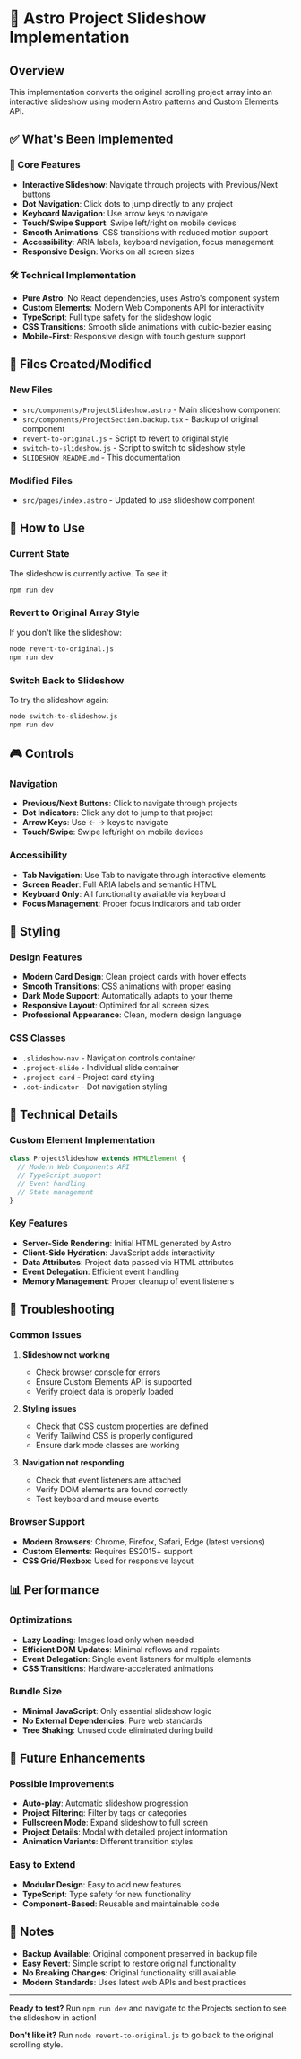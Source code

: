 # 🎠 Astro Project Slideshow Implementation

## Overview
This implementation converts the original scrolling project array into an interactive slideshow using modern Astro patterns and Custom Elements API.

## ✅ What's Been Implemented

### 🎯 Core Features
- **Interactive Slideshow**: Navigate through projects with Previous/Next buttons
- **Dot Navigation**: Click dots to jump directly to any project
- **Keyboard Navigation**: Use arrow keys to navigate
- **Touch/Swipe Support**: Swipe left/right on mobile devices
- **Smooth Animations**: CSS transitions with reduced motion support
- **Accessibility**: ARIA labels, keyboard navigation, focus management
- **Responsive Design**: Works on all screen sizes

### 🛠️ Technical Implementation
- **Pure Astro**: No React dependencies, uses Astro's component system
- **Custom Elements**: Modern Web Components API for interactivity
- **TypeScript**: Full type safety for the slideshow logic
- **CSS Transitions**: Smooth slide animations with cubic-bezier easing
- **Mobile-First**: Responsive design with touch gesture support

## 📁 Files Created/Modified

### New Files
- `src/components/ProjectSlideshow.astro` - Main slideshow component
- `src/components/ProjectSection.backup.tsx` - Backup of original component
- `revert-to-original.js` - Script to revert to original style
- `switch-to-slideshow.js` - Script to switch to slideshow style
- `SLIDESHOW_README.md` - This documentation

### Modified Files
- `src/pages/index.astro` - Updated to use slideshow component

## 🚀 How to Use

### Current State
The slideshow is currently active. To see it:
```bash
npm run dev
```

### Revert to Original Array Style
If you don't like the slideshow:
```bash
node revert-to-original.js
npm run dev
```

### Switch Back to Slideshow
To try the slideshow again:
```bash
node switch-to-slideshow.js
npm run dev
```

## 🎮 Controls

### Navigation
- **Previous/Next Buttons**: Click to navigate through projects
- **Dot Indicators**: Click any dot to jump to that project
- **Arrow Keys**: Use ← → keys to navigate
- **Touch/Swipe**: Swipe left/right on mobile devices

### Accessibility
- **Tab Navigation**: Use Tab to navigate through interactive elements
- **Screen Reader**: Full ARIA labels and semantic HTML
- **Keyboard Only**: All functionality available via keyboard
- **Focus Management**: Proper focus indicators and tab order

## 🎨 Styling

### Design Features
- **Modern Card Design**: Clean project cards with hover effects
- **Smooth Transitions**: CSS animations with proper easing
- **Dark Mode Support**: Automatically adapts to your theme
- **Responsive Layout**: Optimized for all screen sizes
- **Professional Appearance**: Clean, modern design language

### CSS Classes
- `.slideshow-nav` - Navigation controls container
- `.project-slide` - Individual slide container
- `.project-card` - Project card styling
- `.dot-indicator` - Dot navigation styling

## 🔧 Technical Details

### Custom Element Implementation
```javascript
class ProjectSlideshow extends HTMLElement {
  // Modern Web Components API
  // TypeScript support
  // Event handling
  // State management
}
```

### Key Features
- **Server-Side Rendering**: Initial HTML generated by Astro
- **Client-Side Hydration**: JavaScript adds interactivity
- **Data Attributes**: Project data passed via HTML attributes
- **Event Delegation**: Efficient event handling
- **Memory Management**: Proper cleanup of event listeners

## 🐛 Troubleshooting

### Common Issues

1. **Slideshow not working**
   - Check browser console for errors
   - Ensure Custom Elements API is supported
   - Verify project data is properly loaded

2. **Styling issues**
   - Check that CSS custom properties are defined
   - Verify Tailwind CSS is properly configured
   - Ensure dark mode classes are working

3. **Navigation not responding**
   - Check that event listeners are attached
   - Verify DOM elements are found correctly
   - Test keyboard and mouse events

### Browser Support
- **Modern Browsers**: Chrome, Firefox, Safari, Edge (latest versions)
- **Custom Elements**: Requires ES2015+ support
- **CSS Grid/Flexbox**: Used for responsive layout

## 📊 Performance

### Optimizations
- **Lazy Loading**: Images load only when needed
- **Efficient DOM Updates**: Minimal reflows and repaints
- **Event Delegation**: Single event listeners for multiple elements
- **CSS Transitions**: Hardware-accelerated animations

### Bundle Size
- **Minimal JavaScript**: Only essential slideshow logic
- **No External Dependencies**: Pure web standards
- **Tree Shaking**: Unused code eliminated during build

## 🎯 Future Enhancements

### Possible Improvements
- **Auto-play**: Automatic slideshow progression
- **Project Filtering**: Filter by tags or categories
- **Fullscreen Mode**: Expand slideshow to full screen
- **Project Details**: Modal with detailed project information
- **Animation Variants**: Different transition styles

### Easy to Extend
- **Modular Design**: Easy to add new features
- **TypeScript**: Type safety for new functionality
- **Component-Based**: Reusable and maintainable code

## 📝 Notes

- **Backup Available**: Original component preserved in backup file
- **Easy Revert**: Simple script to restore original functionality
- **No Breaking Changes**: Original functionality still available
- **Modern Standards**: Uses latest web APIs and best practices

---

**Ready to test?** Run `npm run dev` and navigate to the Projects section to see the slideshow in action!

**Don't like it?** Run `node revert-to-original.js` to go back to the original scrolling style.
